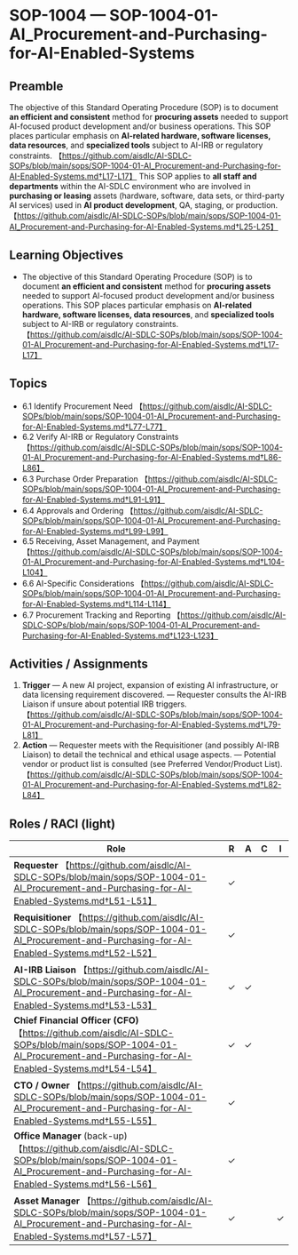 # SOP-1004 — SOP-1004-01-AI\_Procurement-and-Purchasing-for-AI-Enabled-Systems

## Preamble
The objective of this Standard Operating Procedure (SOP) is to document **an efficient and consistent** method for **procuring assets** needed to support AI-focused product development and/or business operations. This SOP places particular emphasis on **AI-related hardware, software licenses, data resources**, and **specialized tools** subject to AI-IRB or regulatory constraints. 【https://github.com/aisdlc/AI-SDLC-SOPs/blob/main/sops/SOP-1004-01-AI_Procurement-and-Purchasing-for-AI-Enabled-Systems.md†L17-L17】
This SOP applies to **all staff and departments** within the AI-SDLC environment who are involved in **purchasing or leasing** assets (hardware, software, data sets, or third-party AI services) used in **AI product development**, QA, staging, or production. 【https://github.com/aisdlc/AI-SDLC-SOPs/blob/main/sops/SOP-1004-01-AI_Procurement-and-Purchasing-for-AI-Enabled-Systems.md†L25-L25】

## Learning Objectives
- The objective of this Standard Operating Procedure (SOP) is to document **an efficient and consistent** method for **procuring assets** needed to support AI-focused product development and/or business operations. This SOP places particular emphasis on **AI-related hardware, software licenses, data resources**, and **specialized tools** subject to AI-IRB or regulatory constraints. 【https://github.com/aisdlc/AI-SDLC-SOPs/blob/main/sops/SOP-1004-01-AI_Procurement-and-Purchasing-for-AI-Enabled-Systems.md†L17-L17】

## Topics
- 6.1 Identify Procurement Need 【https://github.com/aisdlc/AI-SDLC-SOPs/blob/main/sops/SOP-1004-01-AI_Procurement-and-Purchasing-for-AI-Enabled-Systems.md†L77-L77】
- 6.2 Verify AI-IRB or Regulatory Constraints 【https://github.com/aisdlc/AI-SDLC-SOPs/blob/main/sops/SOP-1004-01-AI_Procurement-and-Purchasing-for-AI-Enabled-Systems.md†L86-L86】
- 6.3 Purchase Order Preparation 【https://github.com/aisdlc/AI-SDLC-SOPs/blob/main/sops/SOP-1004-01-AI_Procurement-and-Purchasing-for-AI-Enabled-Systems.md†L91-L91】
- 6.4 Approvals and Ordering 【https://github.com/aisdlc/AI-SDLC-SOPs/blob/main/sops/SOP-1004-01-AI_Procurement-and-Purchasing-for-AI-Enabled-Systems.md†L99-L99】
- 6.5 Receiving, Asset Management, and Payment 【https://github.com/aisdlc/AI-SDLC-SOPs/blob/main/sops/SOP-1004-01-AI_Procurement-and-Purchasing-for-AI-Enabled-Systems.md†L104-L104】
- 6.6 AI-Specific Considerations 【https://github.com/aisdlc/AI-SDLC-SOPs/blob/main/sops/SOP-1004-01-AI_Procurement-and-Purchasing-for-AI-Enabled-Systems.md†L114-L114】
- 6.7 Procurement Tracking and Reporting 【https://github.com/aisdlc/AI-SDLC-SOPs/blob/main/sops/SOP-1004-01-AI_Procurement-and-Purchasing-for-AI-Enabled-Systems.md†L123-L123】

## Activities / Assignments
1) **Trigger** — A new AI project, expansion of existing AI infrastructure, or data licensing requirement discovered. — Requester consults the AI-IRB Liaison if unsure about potential IRB triggers. 【https://github.com/aisdlc/AI-SDLC-SOPs/blob/main/sops/SOP-1004-01-AI_Procurement-and-Purchasing-for-AI-Enabled-Systems.md†L79-L81】
2) **Action** — Requester meets with the Requisitioner (and possibly AI-IRB Liaison) to detail the technical and ethical usage aspects. — Potential vendor or product list is consulted (see Preferred Vendor/Product List). 【https://github.com/aisdlc/AI-SDLC-SOPs/blob/main/sops/SOP-1004-01-AI_Procurement-and-Purchasing-for-AI-Enabled-Systems.md†L82-L84】

## Roles / RACI (light)
| Role | R | A | C | I |
|---|---|---|---|---|
| **Requester** 【https://github.com/aisdlc/AI-SDLC-SOPs/blob/main/sops/SOP-1004-01-AI_Procurement-and-Purchasing-for-AI-Enabled-Systems.md†L51-L51】 | ✓ |  |  |  |
| **Requisitioner** 【https://github.com/aisdlc/AI-SDLC-SOPs/blob/main/sops/SOP-1004-01-AI_Procurement-and-Purchasing-for-AI-Enabled-Systems.md†L52-L52】 | ✓ |  |  |  |
| **AI-IRB Liaison** 【https://github.com/aisdlc/AI-SDLC-SOPs/blob/main/sops/SOP-1004-01-AI_Procurement-and-Purchasing-for-AI-Enabled-Systems.md†L53-L53】 | ✓ | ✓ |  |  |
| **Chief Financial Officer (CFO)** 【https://github.com/aisdlc/AI-SDLC-SOPs/blob/main/sops/SOP-1004-01-AI_Procurement-and-Purchasing-for-AI-Enabled-Systems.md†L54-L54】 | ✓ | ✓ |  |  |
| **CTO / Owner** 【https://github.com/aisdlc/AI-SDLC-SOPs/blob/main/sops/SOP-1004-01-AI_Procurement-and-Purchasing-for-AI-Enabled-Systems.md†L55-L55】 | ✓ |  |  |  |
| **Office Manager** (back-up) 【https://github.com/aisdlc/AI-SDLC-SOPs/blob/main/sops/SOP-1004-01-AI_Procurement-and-Purchasing-for-AI-Enabled-Systems.md†L56-L56】 | ✓ |  |  |  |
| **Asset Manager** 【https://github.com/aisdlc/AI-SDLC-SOPs/blob/main/sops/SOP-1004-01-AI_Procurement-and-Purchasing-for-AI-Enabled-Systems.md†L57-L57】 | ✓ |  |  | ✓ |

